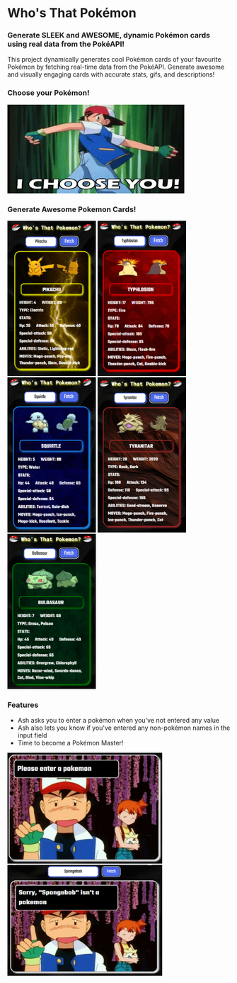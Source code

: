 
# Who's That Pokémon

### Generate SLEEK and AWESOME, dynamic Pokémon cards using real data from the PokéAPI!

This project dynamically generates cool Pokémon cards of your favourite Pokémon by fetching real-time data from the PokéAPI. Generate awesome and visually engaging cards with accurate stats, gifs, and descriptions!

### Choose your Pokémon!
<img src="Images/Opening.gif" height="200" width="400">

### Generate Awesome Pokemon Cards!
<p float="left">
<img src="Images/1.png" width="200" height="350">
<img src="Images/2.png" width="200" height="350">
<img src="Images/3.png" width="200" height="350">
<img src="Images/4.png" width="200" height="350">
<img src="Images/5.png" width="200" height="350">
</p>

### Features
- Ash asks you to enter a pokémon when you've not entered any value
- Ash also lets you know if you've entered any non-pokémon names in the input field
- Time to become a Pokémon Master!
<p float="left">
<img src="Images/6.png" height="250" width="350">
<img src="Images/7.png" height="250" width="350">
</p>


